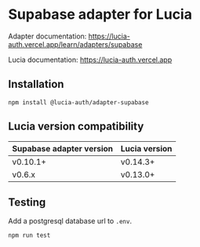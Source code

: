 # Supabase adapter for Lucia

Adapter documentation: https://lucia-auth.vercel.app/learn/adapters/supabase

Lucia documentation: https://lucia-auth.vercel.app

## Installation

```
npm install @lucia-auth/adapter-supabase
```

## Lucia version compatibility

| Supabase adapter version | Lucia version |
| ------------------------ | ------------- |
| v0.10.1+                 | v0.14.3+      |
| v0.6.x                   | v0.13.0+      |

## Testing

Add a postgresql database url to `.env`.

```
npm run test
```
